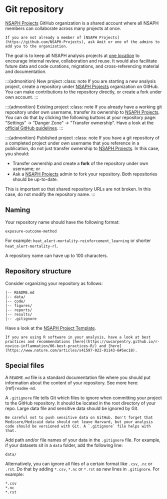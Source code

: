 # Git repository

[NSAPH Projects](https://github.com/NSAPH-Projects) GitHub organization is a shared account where all NSAPH members can collaborate across many projects at once. 

```{tip}
If you are not already a member of [NSAPH Projects](https://github.com/NSAPH-Projects), ask Amit or one of the admins to add you to the organization.
```

The goal is to keep all NSAPH analysis projects at [one location](https://github.com/NSAPH-Projects) to encourage internal review, collaboration and reuse. It would also facilitate future data and code curations, migrations, and cross-referencing material and documentation.

:::{admonition} New project 
:class: note 
If you are starting a new analysis project, create a repository under [NSAPH Projects](https://github.com/NSAPH-Projects) organization on GitHub. You can make contributions to the repository directly, or create a fork under own account.
:::

:::{admonition} Existing project 
:class: note 
If you already have a working git repository under own username, transfer its ownership to [NSAPH Projects](https://github.com/NSAPH-Projects). You can do that by clicking the following buttons at your repository page: "Settings" -> "Danger Zone" -> "Transfer ownership". Have a look at the [official GitHub guidelines](https://docs.github.com/en/repositories/creating-and-managing-repositories/transferring-a-repository).
:::

:::{admonition} Published project 
:class: note 
If you have a git repository of a completed project under own username that you reference in a publication, do not just transfer ownership to [NSAPH Projects](https://github.com/NSAPH-Projects). In this case, you should:

- Transfer ownership and create a **fork** of the repository under own username; or
- Ask a [NSAPH Projects](https://github.com/NSAPH-Projects) admin to fork your repository. Both repositories should be up-to-date.

This is important so that shared repository URLs are not broken. In this case, do not modify the repository name.
:::

## Naming

Your repository name should have the following format:

```
exposure-outcome-method
```

For example: `heat_alert-mortality-reinforcement_learning` or shorter `heat_alert-mortality-rl`.

A repository name can have up to 100 characters.

## Repository structure

Consider organizing your repository as follows:

```
|-- README.md
|-- data/
|-- code/
|-- figures/
|-- reports/
|-- results/
|-- .gitignore
```
Have a look at the [NSAPH Project Template](https://github.com/NSAPH/project_template).

```{tip}
If you are using R software in your analysis, have a look at best practices and recommendations [here](https://swcarpentry.github.io/r-novice-inflammation/06-best-practices-R/) and [here](https://www.nature.com/articles/s41597-022-01143-6#Sec18).
```

## Special files

A `README.md` file is a standard documentation file where you should put information about the content of your repository. See more here: {ref}`readme-md`.

A `.gitignore` file tells Git which files to ignore when committing your project to the GitHub repository. It should be located in the root directory of your repo. Large data file and sensitive data should be ignored by Git.

```{warning}
Be careful not to push sensitive data on GitHub. Don't forget that Medicare/Medicaid data should not leave Harvard, but your analysis code should be versioned with Git. A `.gitignore` file helps with that.
```

Add path and/or file names of your data in the `.gitignore` file. For example, if your datasets sit in a `data` folder, add the following line:

```
data/
```

Alternatively, you can ignore all files of a certain format like `.csv`, `.nc` or `.rst`. Do that by adding `*.csv`, `*.nc` or `*.rst` as new lines in `.gitignore`. For example:
```
*.csv 
*.nc
*.rst
```

